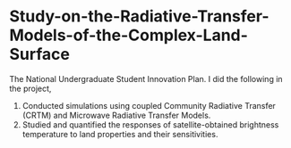 # Study-on-the-Radiative-Transfer-Models-of-the-Complex-Land-Surface

The National Undergraduate Student Innovation Plan. I did the following in the project, 

1. Conducted simulations using coupled Community Radiative Transfer (CRTM) and Microwave Radiative Transfer Models.
2. Studied and quantified the responses of satellite-obtained brightness temperature to land properties and their sensitivities.
